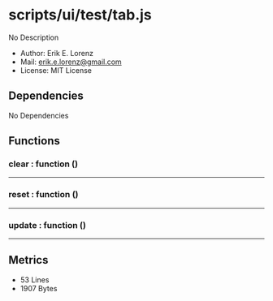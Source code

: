 # scripts/ui/test/tab.js


No Description

* Author: Erik E. Lorenz 
* Mail: <erik.e.lorenz@gmail.com>
* License: MIT License


## Dependencies

No Dependencies

## Functions

###           clear : function ()

---

###           reset : function ()

---

###           update : function ()

---

## Metrics

* 53 Lines
* 1907 Bytes

